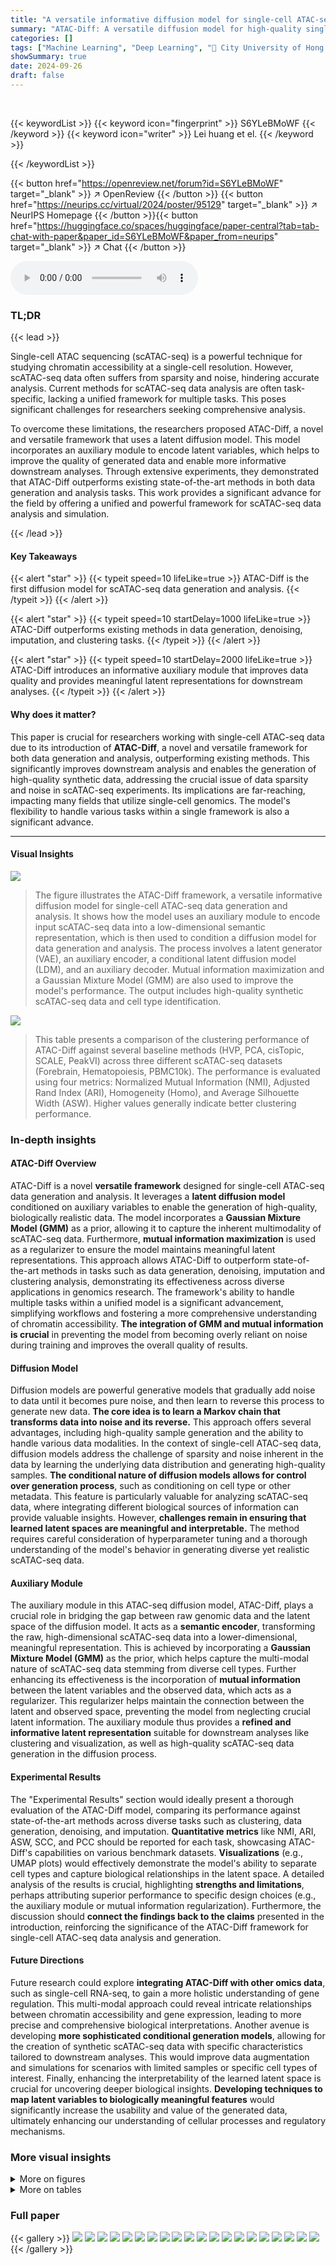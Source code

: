 ```yaml
---
title: "A versatile informative diffusion model for single-cell ATAC-seq data generation and analysis"
summary: "ATAC-Diff: A versatile diffusion model for high-quality single-cell ATAC-seq data generation and analysis, surpassing state-of-the-art."
categories: []
tags: ["Machine Learning", "Deep Learning", "🏢 City University of Hong Kong",]
showSummary: true
date: 2024-09-26
draft: false
---
```


<br>

{{< keywordList >}}
{{< keyword icon="fingerprint" >}} S6YLeBMoWF {{< /keyword >}}
{{< keyword icon="writer" >}} Lei huang et el. {{< /keyword >}}
 
{{< /keywordList >}}

{{< button href="https://openreview.net/forum?id=S6YLeBMoWF" target="_blank" >}}
↗ OpenReview
{{< /button >}}
{{< button href="https://neurips.cc/virtual/2024/poster/95129" target="_blank" >}}
↗ NeurIPS Homepage
{{< /button >}}{{< button href="https://huggingface.co/spaces/huggingface/paper-central?tab=tab-chat-with-paper&paper_id=S6YLeBMoWF&paper_from=neurips" target="_blank" >}}
↗ Chat
{{< /button >}}



<audio controls>
    <source src="https://ai-paper-reviewer.com/S6YLeBMoWF/podcast.wav" type="audio/wav">
    Your browser does not support the audio element.
</audio>


### TL;DR


{{< lead >}}

Single-cell ATAC sequencing (scATAC-seq) is a powerful technique for studying chromatin accessibility at a single-cell resolution. However, scATAC-seq data often suffers from sparsity and noise, hindering accurate analysis. Current methods for scATAC-seq data analysis are often task-specific, lacking a unified framework for multiple tasks.  This poses significant challenges for researchers seeking comprehensive analysis.



To overcome these limitations, the researchers proposed ATAC-Diff, a novel and versatile framework that uses a latent diffusion model. This model incorporates an auxiliary module to encode latent variables, which helps to improve the quality of generated data and enable more informative downstream analyses.  Through extensive experiments, they demonstrated that ATAC-Diff outperforms existing state-of-the-art methods in both data generation and analysis tasks.  This work provides a significant advance for the field by offering a unified and powerful framework for scATAC-seq data analysis and simulation.

{{< /lead >}}


#### Key Takeaways

{{< alert "star" >}}
{{< typeit speed=10 lifeLike=true >}} ATAC-Diff is the first diffusion model for scATAC-seq data generation and analysis. {{< /typeit >}}
{{< /alert >}}

{{< alert "star" >}}
{{< typeit speed=10 startDelay=1000 lifeLike=true >}} ATAC-Diff outperforms existing methods in data generation, denoising, imputation, and clustering tasks. {{< /typeit >}}
{{< /alert >}}

{{< alert "star" >}}
{{< typeit speed=10 startDelay=2000 lifeLike=true >}} ATAC-Diff introduces an informative auxiliary module that improves data quality and provides meaningful latent representations for downstream analyses. {{< /typeit >}}
{{< /alert >}}

#### Why does it matter?
This paper is crucial for researchers working with single-cell ATAC-seq data due to its introduction of **ATAC-Diff**, a novel and versatile framework for both data generation and analysis, outperforming existing methods.  This significantly improves downstream analysis and enables the generation of high-quality synthetic data, addressing the crucial issue of data sparsity and noise in scATAC-seq experiments. Its implications are far-reaching, impacting many fields that utilize single-cell genomics.  The model's flexibility to handle various tasks within a single framework is also a significant advance.

------
#### Visual Insights



![](https://ai-paper-reviewer.com/S6YLeBMoWF/figures_3_1.jpg)

> The figure illustrates the ATAC-Diff framework, a versatile informative diffusion model for single-cell ATAC-seq data generation and analysis. It shows how the model uses an auxiliary module to encode input scATAC-seq data into a low-dimensional semantic representation, which is then used to condition a diffusion model for data generation and analysis.  The process involves a latent generator (VAE), an auxiliary encoder, a conditional latent diffusion model (LDM), and an auxiliary decoder.  Mutual information maximization and a Gaussian Mixture Model (GMM) are also used to improve the model's performance.  The output includes high-quality synthetic scATAC-seq data and cell type identification.





![](https://ai-paper-reviewer.com/S6YLeBMoWF/tables_6_1.jpg)

> This table presents a comparison of the clustering performance of ATAC-Diff against several baseline methods (HVP, PCA, cisTopic, SCALE, PeakVI) across three different scATAC-seq datasets (Forebrain, Hematopoiesis, PBMC10k).  The performance is evaluated using four metrics: Normalized Mutual Information (NMI), Adjusted Rand Index (ARI), Homogeneity (Homo), and Average Silhouette Width (ASW). Higher values generally indicate better clustering performance.





### In-depth insights


#### ATAC-Diff Overview
ATAC-Diff is a novel **versatile framework** designed for single-cell ATAC-seq data generation and analysis.  It leverages a **latent diffusion model** conditioned on auxiliary variables to enable the generation of high-quality, biologically realistic data.  The model incorporates a **Gaussian Mixture Model (GMM)** as a prior, allowing it to capture the inherent multimodality of scATAC-seq data.  Furthermore, **mutual information maximization** is used as a regularizer to ensure the model maintains meaningful latent representations. This approach allows ATAC-Diff to outperform state-of-the-art methods in tasks such as data generation, denoising, imputation and clustering analysis, demonstrating its effectiveness across diverse applications in genomics research.  The framework's ability to handle multiple tasks within a unified model is a significant advancement, simplifying workflows and fostering a more comprehensive understanding of chromatin accessibility. **The integration of GMM and mutual information is crucial** in preventing the model from becoming overly reliant on noise during training and improves the overall quality of results.

#### Diffusion Model
Diffusion models are powerful generative models that gradually add noise to data until it becomes pure noise, and then learn to reverse this process to generate new data.  **The core idea is to learn a Markov chain that transforms data into noise and its reverse.** This approach offers several advantages, including high-quality sample generation and the ability to handle various data modalities. In the context of single-cell ATAC-seq data, diffusion models address the challenge of sparsity and noise inherent in the data by learning the underlying data distribution and generating high-quality samples.  **The conditional nature of diffusion models allows for control over generation process**, such as conditioning on cell type or other metadata. This feature is particularly valuable for analyzing scATAC-seq data, where integrating different biological sources of information can provide valuable insights.  However, **challenges remain in ensuring that learned latent spaces are meaningful and interpretable.**  The method requires careful consideration of hyperparameter tuning and a thorough understanding of the model's behavior in generating diverse yet realistic scATAC-seq data.

#### Auxiliary Module
The auxiliary module in this ATAC-seq diffusion model, ATAC-Diff, plays a crucial role in bridging the gap between raw genomic data and the latent space of the diffusion model.  It acts as a **semantic encoder**, transforming the raw, high-dimensional scATAC-seq data into a lower-dimensional, meaningful representation. This is achieved by incorporating a **Gaussian Mixture Model (GMM)** as the prior, which helps capture the multi-modal nature of scATAC-seq data stemming from diverse cell types.  Further enhancing its effectiveness is the incorporation of **mutual information** between the latent variables and the observed data, which acts as a regularizer.  This regularizer helps maintain the connection between the latent and observed space, preventing the model from neglecting crucial latent information.  The auxiliary module thus provides a **refined and informative latent representation** suitable for downstream analyses like clustering and visualization, as well as high-quality scATAC-seq data generation in the diffusion process.

#### Experimental Results
The "Experimental Results" section would ideally present a thorough evaluation of the ATAC-Diff model, comparing its performance against state-of-the-art methods across diverse tasks such as clustering, data generation, denoising, and imputation.  **Quantitative metrics** like NMI, ARI, ASW, SCC, and PCC should be reported for each task, showcasing ATAC-Diff's capabilities on various benchmark datasets.  **Visualizations** (e.g., UMAP plots) would effectively demonstrate the model's ability to separate cell types and capture biological relationships in the latent space.  A detailed analysis of the results is crucial, highlighting **strengths and limitations**, perhaps attributing superior performance to specific design choices (e.g., the auxiliary module or mutual information regularization).  Furthermore, the discussion should **connect the findings back to the claims** presented in the introduction, reinforcing the significance of the ATAC-Diff framework for single-cell ATAC-seq data analysis and generation.

#### Future Directions
Future research could explore **integrating ATAC-Diff with other omics data**, such as single-cell RNA-seq, to gain a more holistic understanding of gene regulation.  This multi-modal approach could reveal intricate relationships between chromatin accessibility and gene expression, leading to more precise and comprehensive biological interpretations.  Another avenue is developing **more sophisticated conditional generation models**, allowing for the creation of synthetic scATAC-seq data with specific characteristics tailored to downstream analyses. This would improve data augmentation and simulations for scenarios with limited samples or specific cell types of interest.  Finally, enhancing the interpretability of the learned latent space is crucial for uncovering deeper biological insights.  **Developing techniques to map latent variables to biologically meaningful features** would significantly increase the usability and value of the generated data, ultimately enhancing our understanding of cellular processes and regulatory mechanisms.


### More visual insights

<details>
<summary>More on figures
</summary>


![](https://ai-paper-reviewer.com/S6YLeBMoWF/figures_7_1.jpg)

> UMAP plots showing the results of dimensionality reduction and clustering on Forebrain and Hematopoiesis datasets using several methods, including ATAC-Diff. Each point represents a cell, colored by cell type. ATAC-Diff shows better separation of cell types compared to other methods.


![](https://ai-paper-reviewer.com/S6YLeBMoWF/figures_16_1.jpg)

> This figure visualizes the results of UMAP dimensionality reduction applied to highly variable peak values and features extracted by different methods (PCA, cisTopic, SCALE, PeakVI, and ATAC-Diff) on two scATAC-seq datasets (Forebrain and Hematopoiesis).  It shows how well each method separates different cell types in the low-dimensional UMAP space. The visualization for the PBMC10k dataset is provided in the Appendix.


</details>




<details>
<summary>More on tables
</summary>


![](https://ai-paper-reviewer.com/S6YLeBMoWF/tables_8_1.jpg)
> This table presents the results of unconditional and conditional generation experiments performed on three scATAC-seq datasets (Forebrain, Hematopoiesis, and PBMC10k).  It compares the performance of ATAC-Diff against baseline models (SCALE and PeakVI) using two metrics: Spearman Correlation Coefficient (SCC) and Pearson Correlation Coefficient (PCC).  Both unconditional and conditional (with cell type information) generation scenarios are evaluated to showcase ATAC-Diff's ability to generate realistic and cell type-specific scATAC-seq data.

![](https://ai-paper-reviewer.com/S6YLeBMoWF/tables_9_1.jpg)
> This table presents the results of denoising and imputation experiments performed using ATAC-Diff and several baseline methods across three scATAC-seq datasets (Forebrain, Hematopoiesis, and PBMC10k).  The performance is evaluated using two metrics: Spearman Correlation Coefficient (SCC) and Pearson Correlation Coefficient (PCC). Higher SCC and PCC values indicate better performance in denoising and imputation tasks. The table is structured to compare the performance of ATAC-Diff against the baseline methods (SCALE and PeakVI) on each of the three datasets for both denoising and imputation separately.

![](https://ai-paper-reviewer.com/S6YLeBMoWF/tables_15_1.jpg)
> This table summarizes the number of cells, peaks, and cell types for three scATAC-seq datasets used in the paper: Forebrain, Hematopoiesis, and PBMC10k.  It also provides references for where the datasets originated.

![](https://ai-paper-reviewer.com/S6YLeBMoWF/tables_15_2.jpg)
> This table presents the clustering performance comparison of ATAC-Diff with and without GMM and MI modules, across three benchmark datasets (Forebrain, Hematopoiesis, and PBMC10k).  The metrics used are Normalized Mutual Information (NMI), Adjusted Rand Index (ARI), Homogeneity, and Average Silhouette Width (ASW), which are common metrics for evaluating clustering quality. The results demonstrate the contribution of each component of ATAC-Diff to the clustering performance.

![](https://ai-paper-reviewer.com/S6YLeBMoWF/tables_15_3.jpg)
> This table shows the results of unconditional and conditional generation experiments on three scATAC-seq datasets (Forebrain, Hematopoiesis, and PBMC10k).  It compares the performance of ATAC-Diff against baseline methods (SCALE and ATAC-Diff with either the GMM or Mutual Information (MI) module removed) using two metrics: Spearman Correlation Coefficient (SCC) and Pearson Correlation Coefficient (PCC). Higher SCC and PCC values indicate better performance in generating realistic scATAC-seq data. The results demonstrate the improved performance of ATAC-Diff for both unconditional and conditional data generation tasks, indicating the effectiveness of the model architecture in capturing the underlying data distribution and utilizing conditional information to generate high-quality data.

![](https://ai-paper-reviewer.com/S6YLeBMoWF/tables_16_1.jpg)
> This table presents the results of denoising and imputation experiments performed using ATAC-Diff and other baseline methods on three scATAC-seq datasets (Forebrain, Hematopoiesis, and PBMC10k).  The performance is measured using Spearman Correlation Coefficient (SCC) and Pearson Correlation Coefficient (PCC).  Two ablation studies are shown, one without the Gaussian Mixture Model (GMM) and another without the mutual information (MI) component, highlighting the contribution of these components to the overall performance.  Higher scores indicate better performance in both denoising (reducing noise) and imputation (filling in missing values) tasks.

![](https://ai-paper-reviewer.com/S6YLeBMoWF/tables_16_2.jpg)
> This table shows the Euclidean distances between the averaged latent embeddings of different cell types.  The values represent the similarity between cell types, with lower values indicating higher similarity. This helps visualize how well the ATAC-Diff model separates different cell types in its latent space.

</details>




### Full paper

{{< gallery >}}
<img src="https://ai-paper-reviewer.com/S6YLeBMoWF/1.png" class="grid-w50 md:grid-w33 xl:grid-w25" />
<img src="https://ai-paper-reviewer.com/S6YLeBMoWF/2.png" class="grid-w50 md:grid-w33 xl:grid-w25" />
<img src="https://ai-paper-reviewer.com/S6YLeBMoWF/3.png" class="grid-w50 md:grid-w33 xl:grid-w25" />
<img src="https://ai-paper-reviewer.com/S6YLeBMoWF/4.png" class="grid-w50 md:grid-w33 xl:grid-w25" />
<img src="https://ai-paper-reviewer.com/S6YLeBMoWF/5.png" class="grid-w50 md:grid-w33 xl:grid-w25" />
<img src="https://ai-paper-reviewer.com/S6YLeBMoWF/6.png" class="grid-w50 md:grid-w33 xl:grid-w25" />
<img src="https://ai-paper-reviewer.com/S6YLeBMoWF/7.png" class="grid-w50 md:grid-w33 xl:grid-w25" />
<img src="https://ai-paper-reviewer.com/S6YLeBMoWF/8.png" class="grid-w50 md:grid-w33 xl:grid-w25" />
<img src="https://ai-paper-reviewer.com/S6YLeBMoWF/9.png" class="grid-w50 md:grid-w33 xl:grid-w25" />
<img src="https://ai-paper-reviewer.com/S6YLeBMoWF/10.png" class="grid-w50 md:grid-w33 xl:grid-w25" />
<img src="https://ai-paper-reviewer.com/S6YLeBMoWF/11.png" class="grid-w50 md:grid-w33 xl:grid-w25" />
<img src="https://ai-paper-reviewer.com/S6YLeBMoWF/12.png" class="grid-w50 md:grid-w33 xl:grid-w25" />
<img src="https://ai-paper-reviewer.com/S6YLeBMoWF/13.png" class="grid-w50 md:grid-w33 xl:grid-w25" />
<img src="https://ai-paper-reviewer.com/S6YLeBMoWF/14.png" class="grid-w50 md:grid-w33 xl:grid-w25" />
<img src="https://ai-paper-reviewer.com/S6YLeBMoWF/15.png" class="grid-w50 md:grid-w33 xl:grid-w25" />
<img src="https://ai-paper-reviewer.com/S6YLeBMoWF/16.png" class="grid-w50 md:grid-w33 xl:grid-w25" />
<img src="https://ai-paper-reviewer.com/S6YLeBMoWF/17.png" class="grid-w50 md:grid-w33 xl:grid-w25" />
<img src="https://ai-paper-reviewer.com/S6YLeBMoWF/18.png" class="grid-w50 md:grid-w33 xl:grid-w25" />
<img src="https://ai-paper-reviewer.com/S6YLeBMoWF/19.png" class="grid-w50 md:grid-w33 xl:grid-w25" />
<img src="https://ai-paper-reviewer.com/S6YLeBMoWF/20.png" class="grid-w50 md:grid-w33 xl:grid-w25" />
{{< /gallery >}}